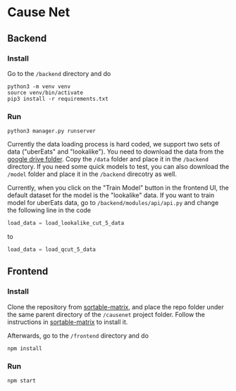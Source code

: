 # Cause Net

## Backend

### Install

Go to the `/backend` directory and do

```
python3 -m venv venv
source venv/bin/activate
pip3 install -r requirements.txt
```

### Run

```
python3 manager.py runserver
```

Currently the data loading process is hard coded, we support two sets of data ("uberEats" and "lookalike"). You need to download the data from the [google drive folder](https://drive.google.com/drive/u/0/folders/1n9FmqDravUOg4HjnlsmP2cUdtRp16QKO). Copy the `/data` folder and place it in the `/backend` directory. If you need some quick models to test, you can also download the `/model` folder and place it in the `/backend` direcotry as well.

Currently, when you click on the "Train Model" button in the frontend UI, the default dataset for the model is the "lookalike" data. If you want to train model for uberEats data, go to `/backend/modules/api/api.py` and change the following line in the code

```python
load_data = load_lookalike_cut_5_data
```

to

```python
load_data = load_qcut_5_data
```

## Frontend

### Install

Clone the repository from [sortable-matrix](https://github.com/kenns29/sortable-matrix), and place the repo folder under the same parent directory of the `/causenet` project folder. Follow the instructions in [sortable-matrix](https://github.com/kenns29/sortable-matrix) to install it.

Afterwards, go to the `/frontend` directory and do

```
npm install
```

### Run

```
npm start
```
